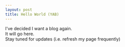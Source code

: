 ```yaml
---
layout: post
title: Hello World (YAB)
---
```


I've decided I want a blog again.  
It will go here.  
Stay tuned for updates (i.e. refresh my page frequently)